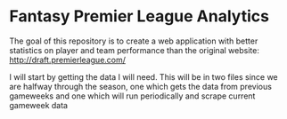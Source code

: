 # Fantasy Premier League Analytics

The goal of this repository is to create a web application with better statistics on player and team performance than the original website: http://draft.premierleague.com/

I will start by getting the data I will need. This will be in two files since we are halfway through the season, one which gets the data from previous gameweeks and one which will run periodically and scrape current gameweek data

